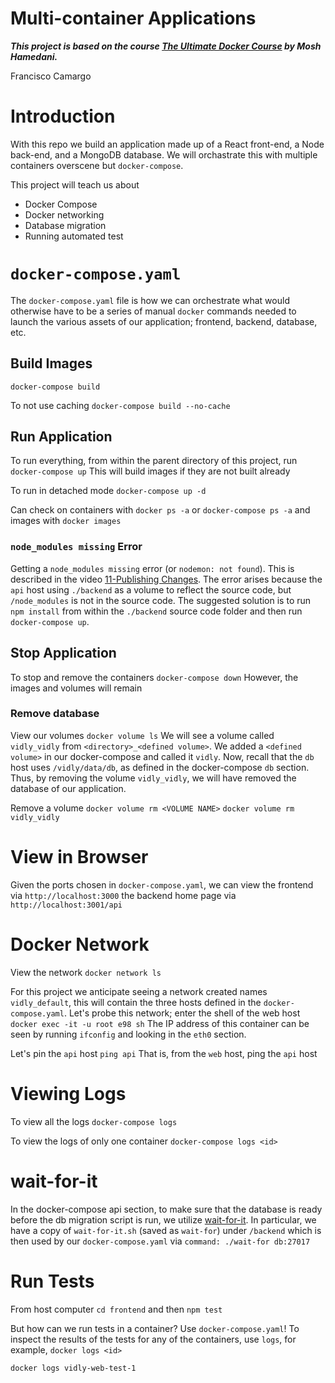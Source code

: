 Multi-container Applications
============================

***This project is based on the course [The Ultimate Docker Course](https://codewithmosh.com/p/the-ultimate-docker-course) by Mosh Hamedani.***

Francisco Camargo

# Introduction

With this repo we build an application made up of a React front-end, a Node back-end, and a MongoDB database. We will orchastrate this with multiple containers overscene but `docker-compose`.

This project will teach us about

* Docker Compose
* Docker networking
* Database migration
* Running automated test

# `docker-compose.yaml`

The `docker-compose.yaml` file is how we can orchestrate what would otherwise have to be a series of manual `docker` commands needed to launch the various assets of our application; frontend, backend, database, etc.

## Build Images

`docker-compose build`

To not use caching
`docker-compose build --no-cache`

## Run Application

To run everything, from within the parent directory of this project, run
`docker-compose up`
This will build images if they are not built already

To run in detached mode
`docker-compose up -d`

Can check on containers with
`docker ps -a`
or
`docker-compose ps -a`
and images with
`docker images`

### `node_modules missing` Error

Getting a `node_modules missing` error (or `nodemon: not found`). This is described in the video [11-Publishing Changes](https://members.codewithmosh.com/courses/the-ultimate-docker-course-1/lectures/31450211). The error arises because the `api` host using `./backend` as a volume to reflect the source code, but `/node_modules` is not in the source code. The suggested solution is to run `npm install` from within the `./backend` source code folder and then run `docker-compose up`.

## Stop Application

To stop and remove the containers
`docker-compose down`
However, the images and volumes will remain

### Remove database

View our volumes
`docker volume ls`
We will see a volume called `vidly_vidly` from `<directory>_<defined volume>`. We added a `<defined volume>` in our docker-compose and called it `vidly`. Now, recall that the `db` host uses `/vidly/data/db`, as defined in the docker-compose `db` section. Thus, by removing the volume `vidly_vidly`, we will have removed the database of our application.

Remove a volume
`docker volume rm <VOLUME NAME>`
`docker volume rm vidly_vidly`

# View in Browser

Given the ports chosen in `docker-compose.yaml`, we can view the frontend via
`http://localhost:3000`
the backend home page via
`http://localhost:3001/api`

# Docker Network

View the network
`docker network ls`

For this project we anticipate seeing a network created names `vidly_default`, this will contain the three hosts defined in the `docker-compose.yaml`. Let's probe this network; enter the shell of the web host
`docker exec -it -u root e98 sh`
The IP address of this container can be seen by running
`ifconfig`
and looking in the `eth0` section.

Let's pin the `api` host
`ping api`
That is, from the `web` host, ping the `api` host

# Viewing Logs

To view all the logs
`docker-compose logs`

To view the logs of only one container
`docker-compose logs <id>`

# wait-for-it

In the docker-compose api section, to make sure that the database is ready before the db migration script is run, we utilize [wait-for-it](https://github.com/vishnubob/wait-for-it/). In particular, we have a copy of `wait-for-it.sh` (saved as `wait-for`) under `/backend` which is then used by our `docker-compose.yaml` via `command: ./wait-for db:27017`

# Run Tests

From host computer
`cd frontend` and then
`npm test`

But how can we run tests in a container? Use `docker-compose.yaml`! To inspect the results of the tests for any of the containers, use `logs`, for example,
`docker logs <id>`

`docker logs vidly-web-test-1`
